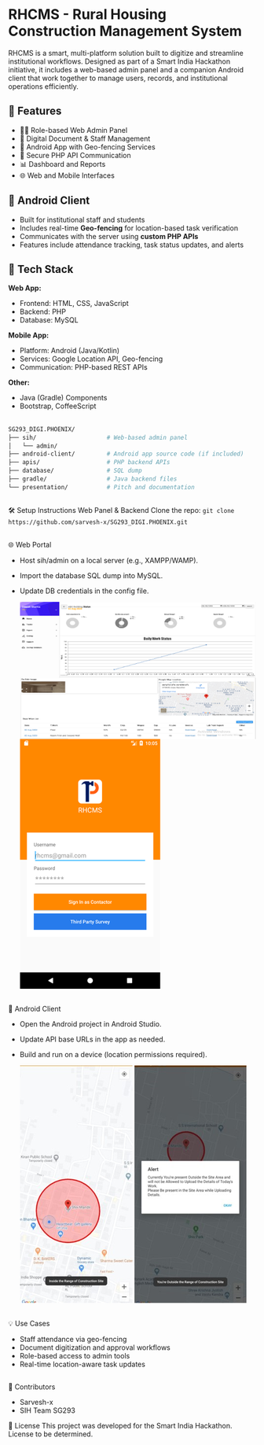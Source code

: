 # RHCMS - Rural Housing Construction Management System

RHCMS is a smart, multi-platform solution built to digitize and streamline institutional workflows. Designed as part of a Smart India Hackathon initiative, it includes a web-based admin panel and a companion Android client that work together to manage users, records, and institutional operations efficiently.

## 🚀 Features

- 🧑‍💼 Role-based Web Admin Panel
- 📑 Digital Document & Staff Management
- 📍 Android App with Geo-fencing Services
- 🔐 Secure PHP API Communication
- 📊 Dashboard and Reports
- 🌐 Web and Mobile Interfaces

## 📲 Android Client

- Built for institutional staff and students
- Includes real-time **Geo-fencing** for location-based task verification
- Communicates with the server using **custom PHP APIs**
- Features include attendance tracking, task status updates, and alerts

## 🧩 Tech Stack

**Web App:**
- Frontend: HTML, CSS, JavaScript
- Backend: PHP
- Database: MySQL

**Mobile App:**
- Platform: Android (Java/Kotlin)
- Services: Google Location API, Geo-fencing
- Communication: PHP-based REST APIs

**Other:**
- Java (Gradle) Components
- Bootstrap, CoffeeScript

##

```bash
SG293_DIGI.PHOENIX/
├── sih/                    # Web-based admin panel
│   └── admin/
├── android-client/         # Android app source code (if included)
├── apis/                   # PHP backend APIs
├── database/               # SQL dump
├── gradle/                 # Java backend files
└── presentation/           # Pitch and documentation
```

##
🛠️ Setup Instructions
  Web Panel & Backend
  Clone the repo:   `git clone https://github.com/sarvesh-x/SG293_DIGI.PHOENIX.git`
##
🌐 Web Portal
- Host sih/admin on a local server (e.g., XAMPP/WAMP).
- Import the database SQL dump into MySQL.
- Update DB credentials in the config file.
  
  <img src="https://github.com/sarvesh-x/SG293_DIGI.PHOENIX/blob/f0b088ab142520a681049bee09c072d1fbf1a1b9/Picture4.png" align="left">
  <img src="https://github.com/sarvesh-x/SG293_DIGI.PHOENIX/blob/f4aa7e49fc69042fd48a3f932b1ef67fda2f016b/Picture1.png" alight="right">
  
##
📱  Android Client
- Open the Android project in Android Studio.
- Update API base URLs in the app as needed.
- Build and run on a device (location permissions required).
  
  
  <img src="https://github.com/sarvesh-x/SG293_DIGI.PHOENIX/blob/f4aa7e49fc69042fd48a3f932b1ef67fda2f016b/Picture2.jpg">
  <img src="https://github.com/sarvesh-x/SG293_DIGI.PHOENIX/blob/f4aa7e49fc69042fd48a3f932b1ef67fda2f016b/Picture3.jpg">
##
💡 Use Cases
- Staff attendance via geo-fencing
- Document digitization and approval workflows
- Role-based access to admin tools
- Real-time location-aware task updates
##
👥 Contributors
- Sarvesh-x
- SIH Team SG293

📄 License
This project was developed for the Smart India Hackathon. License to be determined.
